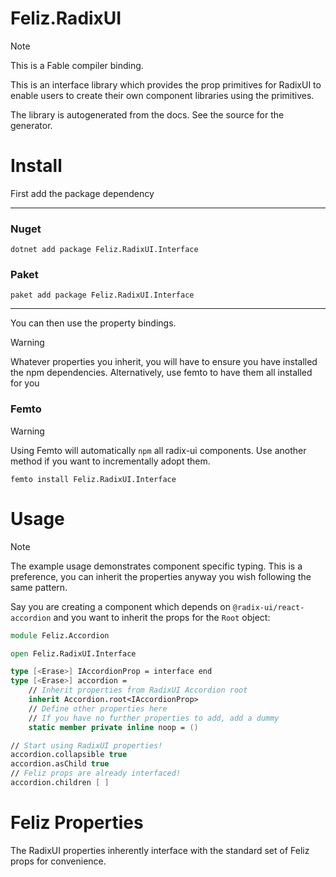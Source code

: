 ﻿# Feliz.RadixUI

> [!NOTE]
> This is a Fable compiler binding.

This is an interface library which provides the prop primitives for RadixUI to enable users to create their own component libraries using the primitives.

The library is autogenerated from the docs. See the source for the generator.

# Install

First add the package dependency

---

### Nuget

```
dotnet add package Feliz.RadixUI.Interface 
```

### Paket

```
paket add package Feliz.RadixUI.Interface
```

---

You can then use the property bindings.

> [!WARNING]
> Whatever properties you inherit, you will have to ensure you have installed the npm dependencies.
> Alternatively, use femto to have them all installed for you

### Femto

> [!WARNING]
> Using Femto will automatically `npm` all radix-ui components. Use another method if you want to incrementally adopt them.

```
femto install Feliz.RadixUI.Interface
```
# Usage

> [!NOTE]
> The example usage demonstrates component specific typing.
> This is a preference, you can inherit the properties anyway you wish following the same pattern.

Say you are creating a component which depends on `@radix-ui/react-accordion` and you want to inherit the props for the `Root` object:

```fsharp
module Feliz.Accordion

open Feliz.RadixUI.Interface

type [<Erase>] IAccordionProp = interface end
type [<Erase>] accordion =
    // Inherit properties from RadixUI Accordion root
    inherit Accordion.root<IAccordionProp>
    // Define other properties here
    // If you have no further properties to add, add a dummy
    static member private inline noop = ()

// Start using RadixUI properties!
accordion.collapsible true
accordion.asChild true
// Feliz props are already interfaced!
accordion.children [ ]
```

# Feliz Properties

The RadixUI properties inherently interface with the standard set of Feliz props for convenience.